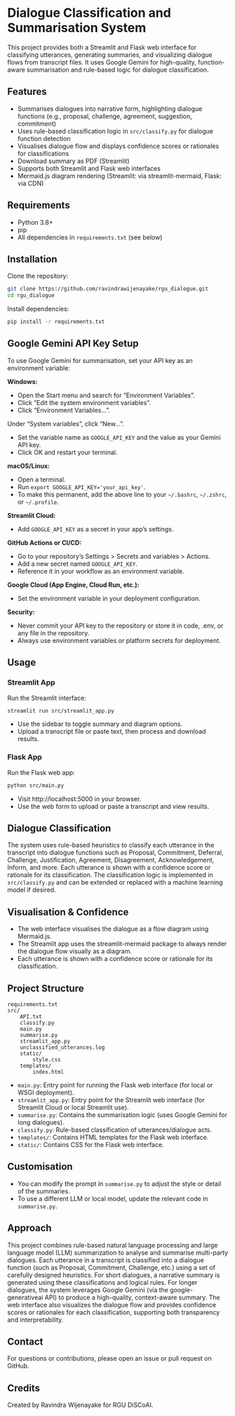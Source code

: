 # Dialogue Classification and Summarisation System

This project provides both a Streamlit and Flask web interface for classifying utterances, generating summaries, and visualizing dialogue flows from transcript files. It uses Google Gemini for high-quality, function-aware summarisation and rule-based logic for dialogue classification.

## Features
- Summarises dialogues into narrative form, highlighting dialogue functions (e.g., proposal, challenge, agreement, suggestion, commitment)
- Uses rule-based classification logic in `src/classify.py` for dialogue function detection
- Visualises dialogue flow and displays confidence scores or rationales for classifications
- Download summary as PDF (Streamlit)
- Supports both Streamlit and Flask web interfaces
- Mermaid.js diagram rendering (Streamlit: via streamlit-mermaid, Flask: via CDN)

## Requirements
- Python 3.8+
- pip
- All dependencies in `requirements.txt` (see below)

## Installation
Clone the repository:
```sh
git clone https://github.com/ravindrawijenayake/rgu_dialogue.git
cd rgu_dialogue
```
Install dependencies:
```sh
pip install -r requirements.txt
```

## Google Gemini API Key Setup
To use Google Gemini for summarisation, set your API key as an environment variable:

**Windows:**
- Open the Start menu and search for “Environment Variables”.
- Click “Edit the system environment variables”.
- Click “Environment Variables…”.

Under “System variables”, click “New…”.

- Set the variable name as `GOOGLE_API_KEY` and the value as your Gemini API key.
- Click OK and restart your terminal.

**macOS/Linux:**
- Open a terminal.
- Run `export GOOGLE_API_KEY='your_api_key'`.
- To make this permanent, add the above line to your `~/.bashrc`, `~/.zshrc`, or `~/.profile`.

**Streamlit Cloud:**
- Add `GOOGLE_API_KEY` as a secret in your app’s settings.

**GitHub Actions or CI/CD:**
- Go to your repository’s Settings > Secrets and variables > Actions.
- Add a new secret named `GOOGLE_API_KEY`.
- Reference it in your workflow as an environment variable.

**Google Cloud (App Engine, Cloud Run, etc.):**
- Set the environment variable in your deployment configuration.

**Security:**
- Never commit your API key to the repository or store it in code, .env, or any file in the repository.
- Always use environment variables or platform secrets for deployment.

## Usage

### Streamlit App
Run the Streamlit interface:
```sh
streamlit run src/streamlit_app.py
```
- Use the sidebar to toggle summary and diagram options.
- Upload a transcript file or paste text, then process and download results.

### Flask App
Run the Flask web app:
```sh
python src/main.py
```
- Visit http://localhost:5000 in your browser.
- Use the web form to upload or paste a transcript and view results.

## Dialogue Classification
The system uses rule-based heuristics to classify each utterance in the transcript into dialogue functions such as Proposal, Commitment, Deferral, Challenge, Justification, Agreement, Disagreement, Acknowledgement, Inform, and more. Each utterance is shown with a confidence score or rationale for its classification. The classification logic is implemented in `src/classify.py` and can be extended or replaced with a machine learning model if desired.

## Visualisation & Confidence
- The web interface visualises the dialogue as a flow diagram using Mermaid.js.
- The Streamlit app uses the streamlit-mermaid package to always render the dialogue flow visually as a diagram.
- Each utterance is shown with a confidence score or rationale for its classification.

## Project Structure
```
requirements.txt
src/
    API.txt
    classify.py
    main.py
    summarise.py
    streamlit_app.py
    unclassified_utterances.log
    static/
        style.css
    templates/
        index.html
```
- `main.py`: Entry point for running the Flask web interface (for local or WSGI deployment).
- `streamlit_app.py`: Entry point for the Streamlit web interface (for Streamlit Cloud or local Streamlit use).
- `summarise.py`: Contains the summarisation logic (uses Google Gemini for long dialogues).
- `classify.py`: Rule-based classification of utterances/dialogue acts.
- `templates/`: Contains HTML templates for the Flask web interface.
- `static/`: Contains CSS for the Flask web interface.

## Customisation
- You can modify the prompt in `summarise.py` to adjust the style or detail of the summaries.
- To use a different LLM or local model, update the relevant code in `summarise.py`.

## Approach
This project combines rule-based natural language processing and large language model (LLM) summarization to analyse and summarise multi-party dialogues. Each utterance in a transcript is classified into a dialogue function (such as Proposal, Commitment, Challenge, etc.) using a set of carefully designed heuristics. For short dialogues, a narrative summary is generated using these classifications and logical rules. For longer dialogues, the system leverages Google Gemini (via the google-generativeai API) to produce a high-quality, context-aware summary. The web interface also visualizes the dialogue flow and provides confidence scores or rationales for each classification, supporting both transparency and interpretability.

## Contact
For questions or contributions, please open an issue or pull request on GitHub.

## Credits
Created by Ravindra Wijenayake for RGU DiSCoAI.
